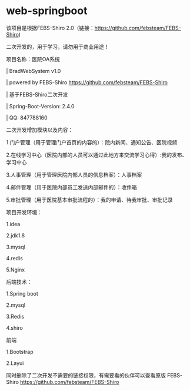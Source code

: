 # web-springboot
该项目是根据FEBS-Shiro 2.0（链接：https://github.com/febsteam/FEBS-Shiro)

二次开发的，用于学习，请勿用于商业用途！

项目名称：医院OA系统

|    BradWebSystem v1.0

|    powered by FEBS-Shiro https://github.com/febsteam/FEBS-Shiro

|    基于FEBS-Shiro二次开发

|    Spring-Boot-Version: 2.4.0

|    QQ: 847788160


二次开发增加模块以及内容：

1.门户管理（用于管理门户首页的内容的）：院内新闻、通知公告、医院视频

2.在线学习中心（医院内部的人员可以通过此地方来交流学习心得）:我的发布、学习中心

3.人事管理（用于管理医院内部人员的信息档案）：人事档案

4.邮件管理（用于医院内部员工发送内部邮件的）：收件箱

5.审批管理（用于医院基本审批流程的）：我的申请、待我审批、审批记录



项目开发环境：

1.idea

2.jdk1.8

3.mysql

4.redis

5.Nginx


后端技术：

1.Spring boot

2.mysql

3.Redis

4.shiro


前端

1.Bootstrap

2.Layui






同时删除了二次开发不需要的链接权限，有需要看的伙伴可以查看原版 FEBS-Shiro https://github.com/febsteam/FEBS-Shiro
